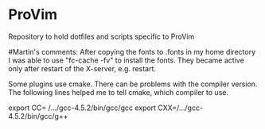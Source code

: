 ProVim
======

Repository to hold dotfiles and scripts specific to ProVim

#Martin's comments:
After copying the fonts to .fonts in my home directory
I was able to use "fc-cache -fv" to install the fonts.
They became active only after restart of the X-server, e.g. restart.

Some plugins use cmake. There can be problems with the compiler version.
The following lines helped me to tell cmake, which compiler to use.

export CC= /.../gcc-4.5.2/bin/gcc/gcc
export CXX=/.../gcc-4.5.2/bin/gcc/g++
